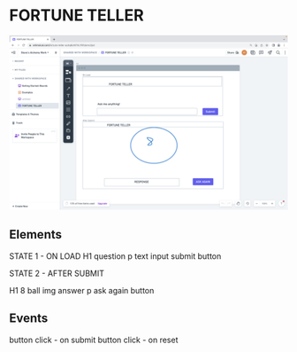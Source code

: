 # FORTUNE TELLER

![](./assets/Wireframe.png)

## Elements

STATE 1 - ON LOAD
H1
question p
text input
submit button

STATE 2 - AFTER SUBMIT

H1
8 ball img
answer p
ask again button

## Events

button click - on submit
button click - on reset
